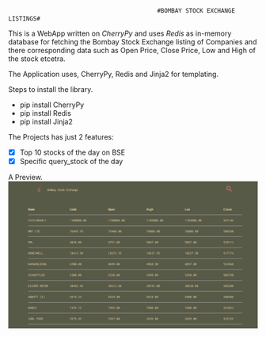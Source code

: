                                               #BOMBAY STOCK EXCHANGE LISTINGS#

This is a WebApp written on _CherryPy_ and uses _Redis_ as in-memory database for fetching the Bombay Stock Exchange listing of
Companies and there corresponding data such as Open Price, Close Price, Low and High of the stock etcetra.

The Application uses,
CherryPy, Redis and Jinja2 for templating.

Steps to install the library.
* pip install CherryPy
* pip install Redis
* pip install Jinja2


The Projects has just 2 features:
- [x] Top 10 stocks of the day on BSE
- [x] Specific query_stock of the day

A Preview.
![picture alt](https://github.com/theweirdguy/stock_app/blob/master/Screen%20Shot%202018-06-02%20at%202.46.31%20PM.png "BSE")
